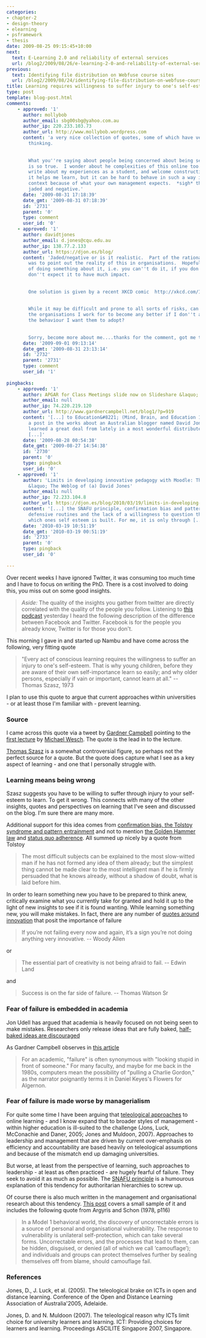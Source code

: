 ```yaml
---
categories:
- chapter-2
- design-theory
- elearning
- psframework
- thesis
date: 2009-08-25 09:15:45+10:00
next:
  text: E-Learning 2.0 and reliability of external services
  url: /blog2/2009/08/26/e-learning-2-0-and-reliability-of-external-services/
previous:
  text: Identifying file distribution on Webfuse course sites
  url: /blog2/2009/08/24/identifying-file-distribution-on-webfuse-course-sites/
title: Learning requires willingness to suffer injury to one's self-esteem
type: post
template: blog-post.html
comments:
    - approved: '1'
      author: mollybob
      author_email: sbg00sbg@yahoo.com.au
      author_ip: 220.233.103.73
      author_url: http://www.mollybob.wordpress.com
      content: 'a very nice collection of quotes, some of which have very much left me
        thinking.
    
    
        What you''re saying about people being concerned about being seen to be incorrect
        is so true.  I wonder about he complexities of this online too... I am happy to
        write about my experiences as a student, and welcome constructive criticism as
        it helps me learn, but it can be hard to behave in such a way in a professional
        context because of what your own management expects.  *sigh* that sounds so very
        jaded and negative.'
      date: '2009-08-31 17:18:39'
      date_gmt: '2009-08-31 07:18:39'
      id: '2731'
      parent: '0'
      type: comment
      user_id: '0'
    - approved: '1'
      author: davidtjones
      author_email: d.jones@cqu.edu.au
      author_ip: 138.77.2.133
      author_url: https://djon.es/blog/
      content: 'Jaded/negative or is it realistic.  Part of the rationale for the post
        was to point out the reality of this in organisations.  Hopefully with the aim
        of doing something about it, i.e. you can''t do it, if you don''t recognise it.   I
        don''t expect it to have much impact.
    
    
        One solution is given by a recent XKCD comic  http://xkcd.com/137/
    
    
        While it may be difficult and prone to all sorts of risks, can I really expect
        the organisations I work for to become any better if I don''t adopt/demonstrate
        the behaviour I want them to adopt?
    
    
        Sorry, become more about me....thanks for the comment, got me thinking some more.'
      date: '2009-09-01 09:13:14'
      date_gmt: '2009-08-31 23:13:14'
      id: '2732'
      parent: '2731'
      type: comment
      user_id: '1'
    
pingbacks:
    - approved: '1'
      author: APGAR for Class Meetings slide now on Slideshare &laquo; Gardner Writes
      author_email: null
      author_ip: 74.220.219.120
      author_url: http://www.gardnercampbell.net/blog1/?p=919
      content: '[...] to Education&#8221; (Mind, Brain, and Education 1:1). I also have
        a post in the works about an Australian blogger named David Jones whom I&#8217;ve
        learned a great deal from lately in a most wonderful distributed conversation.
        [...]'
      date: '2009-08-28 00:54:38'
      date_gmt: '2009-08-27 14:54:38'
      id: '2730'
      parent: '0'
      type: pingback
      user_id: '0'
    - approved: '1'
      author: 'Limits in developing innovative pedagogy with Moodle: The story of BIM
        &laquo; The Weblog of (a) David Jones'
      author_email: null
      author_ip: 72.233.104.8
      author_url: https://djon.es/blog/2010/03/19/limits-in-developing-innovative-pedagogy-with-moodle-the-story-of-bim/
      content: '[...] the SNAFU principle, confirmation bias and pattern entrainment,
        defensive routines and the lack of a willingness to question the practices on
        which ones self esteem is built. For me, it is only through [...]'
      date: '2010-03-19 10:51:19'
      date_gmt: '2010-03-19 00:51:19'
      id: '2733'
      parent: '0'
      type: pingback
      user_id: '0'
    
---
```

Over recent weeks I have ignored Twitter, it was consuming too much time and I have to focus on writing the PhD. There is a cost involved to doing this, you miss out on some good insights.

> _Aside:_ The quality of the insights you gather from twitter are directly correlated with the quality of the people you follow. Listening to [this podcast](http://www.educause.edu/blog/gbayne/PodcastSocialMediaintheClassro/177590) yesterday I heard the following description of the difference between Facebook and Twitter. Facebook is for the people you already know, Twitter is for those you don't.

This morning I gave in and started up Nambu and have come across the following, very fitting quote

> "Every act of conscious learning requires the willingness to suffer an injury to one's self-esteem. That is why young children, before they are aware of their own self-importance learn so easily; and why older persons, especially if vain or important, cannot learn at all." -- Thomas Szasz, 1973

I plan to use this quote to argue that current approaches within universities - or at least those I'm familiar with - prevent learning.

### Source

I came across this quote via a tweet by [Gardner Campbell](http://www.gardnercampbell.net/blog1/) pointing to the [first lecture](http://fall09.wetpaint.com/page/Lecture+One:+Introductions) by [Michael Wesch](http://mediatedcultures.net/about.htm). The quote is the lead in to the lecture.

[Thomas Szasz](http://en.wikipedia.org/wiki/Thomas_Szasz) is a somewhat controversial figure, so perhaps not the perfect source for a quote. But the quote does capture what I see as a key aspect of learning - and one that I personally struggle with.

### Learning means being wrong

Szasz suggests you have to be willing to suffer through injury to your self-esteem to learn. To get it wrong. This connects with many of the other insights, quotes and perspectives on learning that I've seen and discussed on the blog. I'm sure there are many more.

Additional support for this idea comes from [confirmation bias, the Tolstoy syndrome and pattern entrainment](/blog2/2009/06/23/confirmation-bias-the-tolstoy-syndrome-and-pattern-entrainment/) and not to mention [the Golden Hammer law](/blog2/2008/11/19/tool-users-research-hammers-and-the-law-of-instrument/) and [status quo adherence](/blog2/2009/04/09/edupunk-rules-technology-i-ii-and-3-understanding-and-improving-the-practice-of-instructional-technology/#statusQuo). All summed up nicely by a quote from Tolstoy

> The most difficult subjects can be explained to the most slow-witted man if he has not formed any idea of them already; but the simplest thing cannot be made clear to the most intelligent man if he is firmly persuaded that he knows already, without a shadow of doubt, what is laid before him.

In order to learn something new you have to be prepared to think anew, critically examine what you currently take for granted and hold it up to the light of new insights to see if it is found wanting. While learning something new, you will make mistakes. In fact, there are any number of [quotes around innovation](/blog2/2009/05/13/quotes-about-innovation-and-creativity/) that posit the importance of failure

> If you’re not failing every now and again, it’s a sign you’re not doing anything very innovative. -- Woody Allen

or

> The essential part of creativity is not being afraid to fail. -- Edwin Land

and

> Success is on the far side of failure. -- Thomas Watson Sr

### Fear of failure is embedded in academia

Jon Udell has argued that academia is heavily focused on not being seen to make mistakes. Researchers only release ideas that are fully baked, [half-baked ideas are discouraged](http://www.educause.edu/Resources/TheDisruptiveNatureofTechnolog/161954)

As Gardner Campbell observes in [this article](http://www.educause.edu/EDUCAUSE+Review/EDUCAUSEReviewMagazineVolume42/MyComputerRomance/161906)

> For an academic, "failure" is often synonymous with "looking stupid in front of someone." For many faculty, and maybe for me back in the 1980s, computers mean the possibility of "pulling a Charlie Gordon," as the narrator poignantly terms it in Daniel Keyes's Flowers for Algernon.

### Fear of failure is made worse by managerialism

For quite some time I have been arguing that [teleological approaches](/blog2/2009/06/05/teleological-design-definition-and-weaknesses/) to online learning - and I know expand that to broader styles of management - within higher education is ill-suited to the challenge (Jons, Luck, McConachie and Daner, 2005; Jones and Muldoon, 2007). Approaches to leadership and management that are driven by current over-emphasis on efficiency and accountability are based heavily on teleological assumptions and because of the mismatch end up damaging universities.

But worse, at least from the perspective of learning, such approaches to leadership - at least as often practiced - are hugely fearful of failure. They seek to avoid it as much as possible. The [SNAFU principle](http://catb.org/~esr/jargon/html/S/SNAFU-principle.html) is a humourous explanation of this tendency for authoritarian hierarchies to screw up.

Of course there is also much written in the management and organisational research about this tendency. [This post](/blog2/2009/05/08/why-dont-we-e-learn-over-emphasis-on-rationality-and-defensive-routines/) covers a small sample of it and includes the following quote from Argyris and Schon (1978, p116)

> In a Model 1 behavioral world, the discovery of uncorrectable errors is a source of personal and organisational vulnerability. The response to vulnerability is unilateral self-protection, which can take several forms. Uncorrectable errors, and the processes that lead to them, can be hidden, disguised, or denied (all of which we call ‘camouflage’); and individuals and groups can protect themselves further by sealing themselves off from blame, should camouflage fail.

### References

Jones, D., J. Luck, et al. (2005). The teleological brake on ICTs in open and distance learning. Conference of the Open and Distance Learning Association of Australia'2005, Adelaide.

Jones, D. and N. Muldoon (2007). The teleological reason why ICTs limit choice for university learners and learning. ICT: Providing choices for learners and learning. Proceedings ASCILITE Singapore 2007, Singapore.